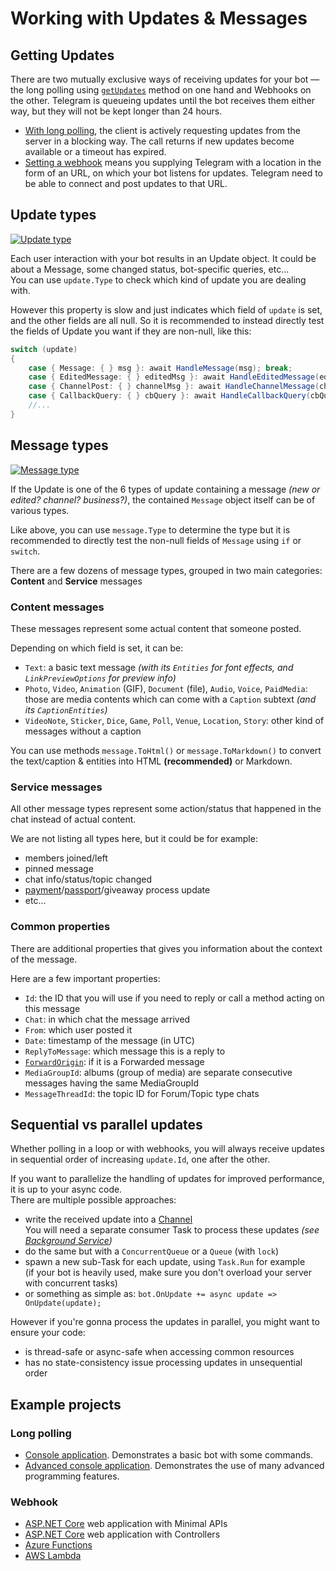 # Working with Updates & Messages

## Getting Updates

There are two mutually exclusive ways of receiving updates for your bot — the long polling using [`getUpdates`] method on one hand and Webhooks on the other. Telegram is queueing updates until the bot receives them either way, but they will not be kept longer than 24 hours.

- [With long polling](polling.md), the client is actively requesting updates from the server in a blocking way. The call returns if new updates become available or a timeout has expired.
- [Setting a webhook](webhook.md) means you supplying Telegram with a location in the form of an URL, on which your bot listens for updates. Telegram need to be able to connect and post updates to that URL.

## Update types 

[![Update type](https://img.shields.io/badge/Bot_API_type-Update-blue.svg?style=flat-square)](https://core.telegram.org/bots/api#update)

Each user interaction with your bot results in an Update object.
It could be about a Message, some changed status, bot-specific queries, etc...  
You can use `update.Type` to check which kind of update you are dealing with.

However this property is slow and just indicates which field of `update` is set, and the other fields are all null.
So it is recommended to instead directly test the fields of Update you want if they are non-null, like this:
```csharp
switch (update)
{
    case { Message: { } msg }: await HandleMessage(msg); break;
    case { EditedMessage: { } editedMsg }: await HandleEditedMessage(editedMsg); break;
    case { ChannelPost: { } channelMsg }: await HandleChannelMessage(channelMsg); break;
    case { CallbackQuery: { } cbQuery }: await HandleCallbackQuery(cbQuery); break;
    //...
}
```


## Message types

[![Message type](https://img.shields.io/badge/Bot_API_type-Message-blue.svg?style=flat-square)](https://core.telegram.org/bots/api#message)

If the Update is one of the 6 types of update containing a message _(new or edited? channel? business?)_, the contained `Message` object itself can be of various types.

Like above, you can use `message.Type` to determine the type but it is recommended to directly test the non-null fields of `Message` using `if` or `switch`.

There are a few dozens of message types, grouped in two main categories: **Content** and **Service** messages

### Content messages

These messages represent some actual content that someone posted.

Depending on which field is set, it can be:
- `Text`: a basic text message _(with its `Entities` for font effects, and `LinkPreviewOptions` for preview info)_
- `Photo`, `Video`, `Animation` (GIF), `Document` (file), `Audio`, `Voice`, `PaidMedia`: those are media contents which can come with a `Caption` subtext _(and its `CaptionEntities`)_
- `VideoNote`, `Sticker`, `Dice`, `Game`, `Poll`, `Venue`, `Location`, `Story`: other kind of messages without a caption

You can use methods `message.ToHtml()` or `message.ToMarkdown()` to convert the text/caption & entities into HTML **(recommended)** or Markdown.

### Service messages

All other message types represent some action/status that happened in the chat instead of actual content.

We are not listing all types here, but it could be for example:
- members joined/left
- pinned message
- chat info/status/topic changed
- [payment](../../4/payments.md)/[passport](../../4/passport/README.md)/giveaway process update
- etc...

### Common properties

There are additional properties that gives you information about the context of the message.

Here are a few important properties:
- `Id`: the ID that you will use if you need to reply or call a method acting on this message
- `Chat`: in which chat the message arrived
- `From`: which user posted it
- `Date`: timestamp of the message (in UTC)
- `ReplyToMessage`: which message this is a reply to
- [`ForwardOrigin`](../../2/forward-copy-delete.md#check-if-a-message-is-a-forward): if it is a Forwarded message
- `MediaGroupId`: albums (group of media) are separate consecutive messages having the same MediaGroupId
- `MessageThreadId`: the topic ID for Forum/Topic type chats

## Sequential vs parallel updates
Whether polling in a loop or with webhooks, you will always receive updates in sequential order of increasing `update.Id`, one after the other.

If you want to parallelize the handling of updates for improved performance, it is up to your async code.  
There are multiple possible approaches:
- write the received update into a [Channel](https://learn.microsoft.com/en-us/dotnet/core/extensions/channels)  
  You will need a separate consumer Task to process these updates _(see [Background Service](https://learn.microsoft.com/en-us/aspnet/core/fundamentals/host/hosted-services))_
- do the same but with a `ConcurrentQueue` or a `Queue` (with `lock`)  
- spawn a new sub-Task for each update, using `Task.Run` for example  
  (if your bot is heavily used, make sure you don't overload your server with concurrent tasks)
- or something as simple as: `bot.OnUpdate += async update => OnUpdate(update);`

However if you're gonna process the updates in parallel, you might want to ensure your code:
- is thread-safe or async-safe when accessing common resources
- has no state-consistency issue processing updates in unsequential order


## Example projects

### Long polling

- [Console application](https://github.com/TelegramBots/Telegram.Bot.Examples/tree/master/Console). Demonstrates a basic bot with some commands.
- [Advanced console application](https://github.com/TelegramBots/Telegram.Bot.Examples/tree/master/Console.Advanced). Demonstrates the use of many advanced programming features.

### Webhook

- [ASP.NET Core](https://github.com/TelegramBots/Telegram.Bot.Examples/tree/master/Webhook.MinimalAPIs) web application with Minimal APIs
- [ASP.NET Core](https://github.com/TelegramBots/Telegram.Bot.Examples/tree/master/Webhook.Controllers) web application with Controllers
- [Azure Functions](https://github.com/TelegramBots/Telegram.Bot.Examples/tree/master/Serverless/AzureFunctions.Webhook)
- [AWS Lambda](https://github.com/TelegramBots/Telegram.Bot.Examples/tree/master/Serverless/AwsLambda.Webhook)

[`getUpdates`]: https://core.telegram.org/bots/api#getupdates
